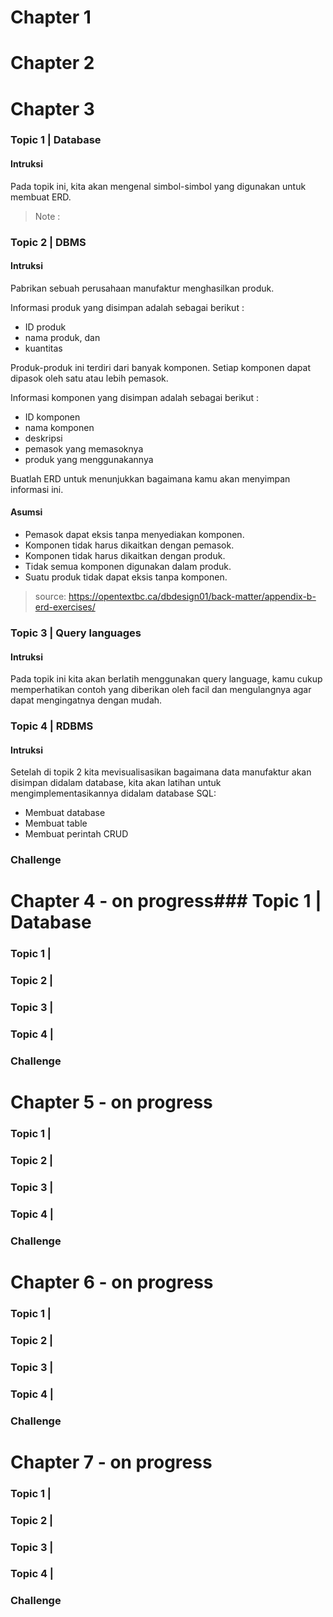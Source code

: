 # Chapter 1
# Chapter 2

# Chapter 3
  
### Topic 1 | Database

#### Intruksi

Pada topik ini, kita akan mengenal simbol-simbol yang digunakan untuk membuat ERD.

> Note :


### Topic 2 | DBMS

#### Intruksi

Pabrikan sebuah perusahaan manufaktur menghasilkan produk.

Informasi produk yang disimpan adalah sebagai berikut :
- ID produk
- nama produk, dan
- kuantitas
 
Produk-produk ini terdiri dari banyak komponen. Setiap komponen dapat dipasok oleh satu atau lebih pemasok. 

Informasi komponen yang disimpan adalah sebagai berikut :
- ID komponen
- nama komponen
- deskripsi
- pemasok yang memasoknya
- produk yang menggunakannya

Buatlah ERD untuk menunjukkan bagaimana kamu akan menyimpan informasi ini.

#### Asumsi
- Pemasok dapat eksis tanpa menyediakan komponen.
- Komponen tidak harus dikaitkan dengan pemasok.
- Komponen tidak harus dikaitkan dengan produk.
- Tidak semua komponen digunakan dalam produk.
- Suatu produk tidak dapat eksis tanpa komponen.

> source: https://opentextbc.ca/dbdesign01/back-matter/appendix-b-erd-exercises/


### Topic 3 | Query languages

#### Intruksi

Pada topik ini kita akan berlatih menggunakan query language, kamu cukup memperhatikan contoh yang diberikan oleh facil dan mengulangnya agar dapat mengingatnya dengan mudah.


### Topic 4 | RDBMS

#### Intruksi

Setelah di topik 2 kita mevisualisasikan bagaimana data manufaktur akan disimpan didalam database, kita akan latihan untuk mengimplementasikannya didalam database SQL:
- Membuat database
- Membuat table
- Membuat perintah CRUD


### Challenge


# Chapter 4 - on progress### Topic 1 | Database

### Topic 1 | 
### Topic 2 | 
### Topic 3 | 
### Topic 4 | 
### Challenge



# Chapter 5 - on progress

### Topic 1 | 
### Topic 2 | 
### Topic 3 | 
### Topic 4 | 
### Challenge




# Chapter 6 - on progress

### Topic 1 | 
### Topic 2 | 
### Topic 3 | 
### Topic 4 | 
### Challenge




# Chapter 7 - on progress

### Topic 1 | 
### Topic 2 | 
### Topic 3 | 
### Topic 4 | 
### Challenge



